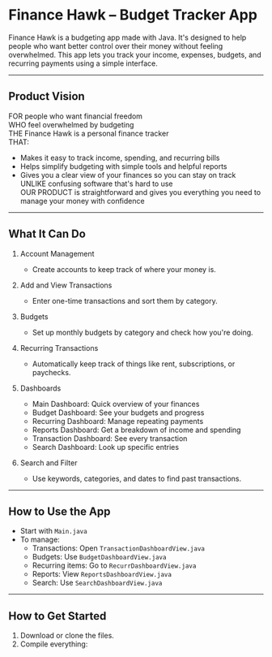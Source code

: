
# Finance Hawk – Budget Tracker App

Finance Hawk is a budgeting app made with Java. It's designed to help people who want better control over their money without feeling overwhelmed. This app lets you track your income, expenses, budgets, and recurring payments using a simple interface.

---

## Product Vision

FOR people who want financial freedom  
WHO feel overwhelmed by budgeting  
THE Finance Hawk is a personal finance tracker  
THAT:
- Makes it easy to track income, spending, and recurring bills  
- Helps simplify budgeting with simple tools and helpful reports  
- Gives you a clear view of your finances so you can stay on track  
UNLIKE confusing software that's hard to use  
OUR PRODUCT is straightforward and gives you everything you need to manage your money with confidence

---

## What It Can Do

1. Account Management  
   - Create accounts to keep track of where your money is.

2. Add and View Transactions  
   - Enter one-time transactions and sort them by category.

3. Budgets  
   - Set up monthly budgets by category and check how you're doing.

4. Recurring Transactions  
   - Automatically keep track of things like rent, subscriptions, or paychecks.

5. Dashboards  
   - Main Dashboard: Quick overview of your finances  
   - Budget Dashboard: See your budgets and progress  
   - Recurring Dashboard: Manage repeating payments  
   - Reports Dashboard: Get a breakdown of income and spending  
   - Transaction Dashboard: See every transaction  
   - Search Dashboard: Look up specific entries

6. Search and Filter  
   - Use keywords, categories, and dates to find past transactions.

---

## How to Use the App

- Start with `Main.java`
- To manage:
  - Transactions: Open `TransactionDashboardView.java`
  - Budgets: Use `BudgetDashboardView.java`
  - Recurring items: Go to `RecurrDashboardView.java`
  - Reports: View `ReportsDashboardView.java`
  - Search: Use `SearchDashboardView.java`

---

## How to Get Started

1. Download or clone the files.
2. Compile everything:
